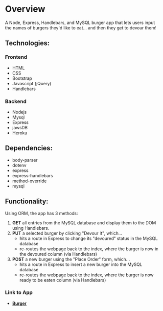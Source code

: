 # Overview
A Node, Express, Handlebars, and MySQL burger app that lets users input the names of burgers they'd like to eat... and then they get to devour them!

## Technologies:
### Frontend
* HTML
* CSS
* Bootstrap
* Javascript (jQuery)
* Handlebars
### Backend
* Nodejs
* Mysql
* Express
* jawsDB
* Heroku
## Dependencies:
* body-parser
* dotenv
* express
* express-handlebars
* method-override
* mysql

## Functionality:
Using ORM, the app has 3 methods:

1. **GET** all entries from the MySQL database and display them to the DOM using Handlebars.
2. **PUT** a selected burger by clicking "Devour It", which... 
   * hits a route in Express to change its "devoured" status in the MySQL database
   * re-routes the webpage back to the index, where the burger is now in the devoured column (via Handlebars)
3. **POST** a new burger using the "Place Order" form, which... 
    * hits a route in Express to insert a new burger into the MySQL database
    * re-routes the webpage back to the index, where the burger is now ready to be eaten column (via Handlebars)

### Link to App
* <strong>[Burger](https://github.com/khanm1/burger)</strong>